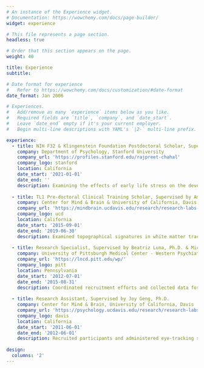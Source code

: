 ```yaml
---
# An instance of the Experience widget.
# Documentation: https://wowchemy.com/docs/page-builder/
widget: experience

# This file represents a page section.
headless: true

# Order that this section appears on the page.
weight: 40

title: Experience
subtitle:

# Date format for experience
#   Refer to https://wowchemy.com/docs/customization/#date-format
date_format: Jan 2006

# Experiences.
#   Add/remove as many `experience` items below as you like.
#   Required fields are `title`, `company`, and `date_start`.
#   Leave `date_end` empty if it's your current employer.
#   Begin multi-line descriptions with YAML's `|2-` multi-line prefix.

experience:
  - title: NIH F32 & Klingenstein Foundation Postdoctoral Scholar, Supervised by Ian Gotlib, Ph.D.
    company: Department of Psychology, Stanford University
    company_url: 'https://profiles.stanford.edu/rajpreet-chahal'
    company_logo: stanford
    location: California
    date_start: '2021-01-01'
    date_end: ''
    description: Examining the effects of early life stress on the development of large-scale structural and functional brain circuits to understand when and in whom neurobiological alterations arise and confer risk for depression and suicidal ideation. The goal of this research is to guide person-centered approaches to detect vulnerability for and predict the course of depression.
        
  - title: TL1 Pre-doctoral Clinical Training Scholar, Supervised by Amanda Guyer, Ph.D.
    company: Center for Mind & Brain & University of California, Davis Health System
    company_url: 'https://mindbrain.ucdavis.edu/research/research-labs-folder/guyer-lab-splash'
    company_logo: ucd
    location: California
    date_start: '2015-09-01'
    date_end: '2019-06-30'
    description: Examined topographical signatures in white matter tracts as they reflect the history of depressive symptoms in adolescent girls, and patterns of functional connectivity, revealed by neural biotyping, as they forecast future internalizing symptoms in at-risk adolescents.
    
  - title: Research Specialist, Supervised by Beatriz Luna, Ph.D. & Michael Hallquist, Ph.D.
    company: University of Pittsburgh Medical Center - Western Psychiatric Institute & Clinic
    company_url: 'https://lncd.pitt.edu/wp/'
    company_logo: pitt
    location: Pennsylvania
    date_start: '2012-07-01'
    date_end: '2015-08-31'
    description: Coordinated recruitment efforts and collected data for multiple longitudinal studies investigating cognitive development in typically-developing and at-risk children, adolescents, and adults. Tested subjects on behavioral and imaging protocols using eye-tracking, fMRI, MEG, and PET. Examined neural influences on incentive processing and inhibitory control and contributed to a review of literature on cognitive control development.
    
  - title: Research Assistant, Supervised by Joy Geng, Ph.D.
    company: Center for Mind & Brain, University of California, Davis
    company_url: 'https://psychology.ucdavis.edu/research/research-labs/integrated-attention-lab'
    company_logo: davis
    location: California
    date_start: '2011-06-01'
    date_end: '2012-06-01'
    description: Recruited participants and administered eye-tracking studies exploring incentive influences on attentional control in young adults. Analyzed behavioral data and presented poster on findings.
    
design:
  columns: '2'
---
```

